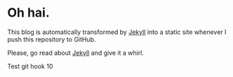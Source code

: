 # Oh hai.

This blog is automatically transformed by [Jekyll](http://github.com/mojombo/jekyll) into a static site whenever I push this repository to GitHub.

Please, go read about [Jekyll](http://github.com/mojombo/jekyll) and give it a whirl.

Test git hook 10